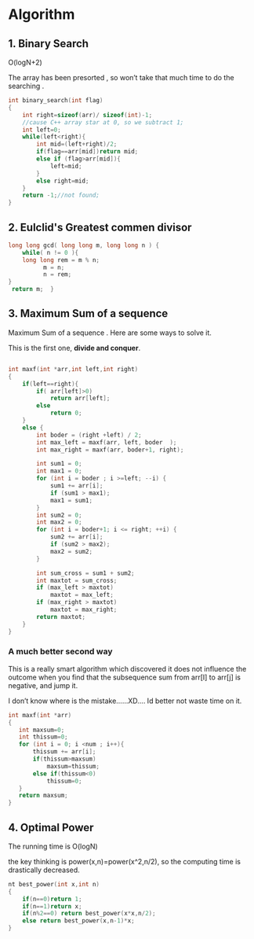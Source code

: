 # Algorithm

## 1. Binary Search 

 O(logN+2)

The array has been presorted , so won’t take that much time to do the searching .

```cpp
int binary_search(int flag)
{
    int right=sizeof(arr)/ sizeof(int)-1;
    //cause C++ array star at 0, so we subtract 1;
    int left=0;
    while(left<right){
        int mid=(left+right)/2;
        if(flag==arr[mid])return mid;
        else if (flag>arr[mid]){
            left=mid;
        }
        else right=mid;
    }
    return -1;//not found;
}
```

## 2. Eulclid's Greatest commen divisor
```cpp
long long gcd( long long m, long long n ) {
    while( n != 0 ){ 
    long long rem = m % n; 
		  m = n; 
		  n = rem; 
} 
 return m;  } 
```

## 3. Maximum Sum of a sequence

Maximum	 Sum of a sequence	.
Here are some ways to solve it.

This is the first one, **divide and conquer**.


```cpp

int maxf(int *arr,int left,int right)
{
    if(left==right){
        if( arr[left]>0)
            return arr[left];
        else
            return 0;
    }
    else {
        int boder = (right +left) / 2;
        int max_left = maxf(arr, left, boder  );
        int max_right = maxf(arr, boder+1, right);

        int sum1 = 0;
        int max1 = 0;
        for (int i = boder ; i >=left; --i) {
            sum1 += arr[i];
            if (sum1 > max1);
            max1 = sum1;
        }
        int sum2 = 0;
        int max2 = 0;
        for (int i = boder+1; i <= right; ++i) {
            sum2 += arr[i];
            if (sum2 > max2);
            max2 = sum2;
        }

        int sum_cross = sum1 + sum2;
        int maxtot = sum_cross;
        if (max_left > maxtot)
            maxtot = max_left;
        if (max_right > maxtot)
            maxtot = max_right;
        return maxtot;
    }
}
 ```
 ### A much better second way
 This is a really smart algorithm	which discovered it does not influence the outcome when you find that the subsequence sum from arr[I] to arr[j] is negative, and jump it.

 I don’t know where is the mistake……XD….
Id better not waste time on it.



 ```cpp
int maxf(int *arr)
{
    int maxsum=0;
    int thissum=0;
    for (int i = 0; i <num ; i++){
        thissum += arr[i];
        if(thissum>maxsum)
            maxsum=thissum;
        else if(thissum<0)
            thissum=0;
    }
    return maxsum;
}
```
## 4. Optimal Power

The running time is O(logN)

the key thinking is power(x,n)=power(x^2,n/2), so the computing time is drastically decreased.
```cpp
nt best_power(int x,int n)
{
    if(n==0)return 1;
    if(n==1)return x;
    if(n%2==0) return best_power(x*x,n/2);
    else return best_power(x,n-1)*x;
}
```
